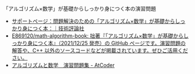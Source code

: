 「アルゴリズム×数学」が基礎からしっかり身につく本の演習問題

- [サポートページ：問題解決のための「アルゴリズム×数学」が基礎からしっかり身につく本：｜技術評論社](https://gihyo.jp/book/2022/978-4-297-12521-9/support)
- [E869120/math-algorithm-book: 拙著『「アルゴリズム×数学」が基礎からしっかり身につく本』（2021/12/25 発売）の GitHub ページです。演習問題の解答や、C++ 以外のソースコードなどが掲載されています。ぜひご活用ください。](https://github.com/E869120/math-algorithm-book)
- [アルゴリズムと数学　演習問題集 - AtCoder](https://atcoder.jp/contests/math-and-algorithm)
